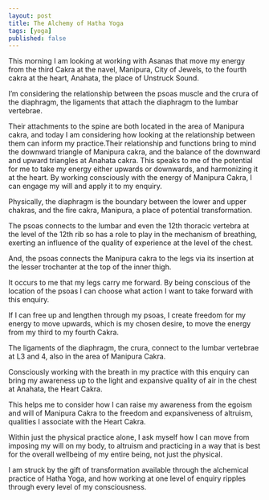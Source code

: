 ```yaml
---
layout: post
title: The Alchemy of Hatha Yoga
tags: [yoga]
published: false
---
```


This morning I am looking at working with Asanas that move my energy from the third Cakra at the navel, Manipura, City of Jewels, to the fourth cakra at the heart, Anahata, the place of Unstruck Sound.

I’m considering the relationship between the psoas muscle and the crura of the diaphragm, the ligaments that attach the diaphragm to the lumbar vertebrae.

Their attachments to the spine are both located in the area of Manipura cakra, and today I am considering how looking at the relationship between them can inform my practice.Their relationship and functions bring to mind the downward triangle of Manipura cakra, and the balance of the downward and upward triangles at Anahata cakra. This speaks to me of the potential for me to take my energy either upwards or downwards, and harmonizing it at the heart. By working consciously with the energy of Manipura Cakra, I can engage my will and apply it to my enquiry.

Physically, the diaphragm is the boundary between the lower and upper chakras, and the fire cakra, Manipura, a place of potential transformation.

The psoas connects to the lumbar and even the 12th thoracic vertebra at the level of the 12th rib so has a role to play in the mechanism of breathing, exerting an influence of the quality of experience at the level of the chest.

And, the psoas connects the Manipura cakra to the legs via its insertion at the lesser trochanter at the top of the inner thigh.

It occurs to me that my legs carry me forward. By being conscious of the location of the psoas I can choose what action I want to take forward with this enquiry.

If I can free up and lengthen through my psoas, I create freedom for my energy to move upwards, which is my chosen desire, to move the energy from my third to my fourth Cakra.

The ligaments of the diaphragm, the crura, connect to the lumbar vertebrae at L3 and 4, also in the area of Manipura Cakra.

Consciously working with the breath in my practice with this enquiry can bring my awareness up to the light and expansive quality of air in the chest at Anahata, the Heart Cakra.

This helps me to consider how I can raise my awareness from the egoism and will of Manipura Cakra to the freedom and expansiveness of altruism, qualities I associate with the Heart Cakra.

Within just the physical practice alone, I ask myself how I can move from imposing my will on my body, to altruism and practicing in a way that is best for the overall wellbeing of my entire being, not just the physical.

I am struck by the gift of transformation available through the alchemical practice of Hatha Yoga, and how working at one level of enquiry ripples through every level of my consciousness.

